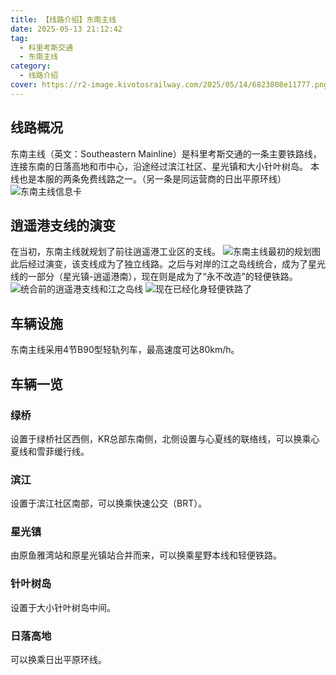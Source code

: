 ```yaml
---
title: 【线路介绍】东南主线
date: 2025-05-13 21:12:42
tag:
  - 科里考斯交通
  - 东南主线
category:
  - 线路介绍
cover: https://r2-image.kivotosrailway.com/2025/05/14/6823808e11777.png
---
```

## 线路概况
东南主线（英文：Southeastern Mainline）是科里考斯交通的一条主要铁路线，连接东南的日落高地和市中心，沿途经过滨江社区、星光镇和大小针叶树岛。
本线也是本服的两条免费线路之一。（另一条是同运营商的日出平原环线）
![东南主线信息卡](https://r2-image.kivotosrailway.com/2025/05/13/682355c61dc1d.png)
## 逍遥港支线的演变
在当初，东南主线就规划了前往逍遥港工业区的支线。
![东南主线最初的规划图](https://r2-image.kivotosrailway.com/2025/05/13/68236919b3ebe.png)
此后经过演变，该支线成为了独立线路。之后与对岸的江之岛线统合，成为了星光线的一部分（星光镇-逍遥港南），现在则是成为了“永不改造”的轻便铁路。
![统合前的逍遥港支线和江之岛线](https://r2-image.kivotosrailway.com/2025/05/14/6823735cea4de.png)
![现在已经化身轻便铁路了](https://r2-image.kivotosrailway.com/2025/05/14/682374369d005.png)
## 车辆设施
东南主线采用4节B90型轻轨列车，最高速度可达80km/h。

## 车辆一览
### 绿桥
设置于绿桥社区西侧，KR总部东南侧，北侧设置与心夏线的联络线，可以换乘心夏线和雪菲缓行线。

### 滨江
设置于滨江社区南部，可以换乘快速公交（BRT）。

### 星光镇
由原鱼雅湾站和原星光镇站合并而来，可以换乘星野本线和轻便铁路。

### 针叶树岛
设置于大小针叶树岛中间。

### 日落高地
可以换乘日出平原环线。